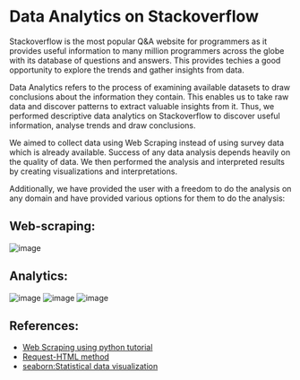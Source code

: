 # Data Analytics on Stackoverflow

Stackoverflow is the most popular Q&A website for programmers as it provides useful information to many million programmers across the globe with its database of questions and answers. This provides techies a good opportunity to explore the trends and gather insights from data. 

Data Analytics refers to the process of examining available datasets to draw conclusions about the information they contain. This enables us to take raw data and discover patterns to extract valuable insights from it. Thus, we performed descriptive data analytics on Stackoverflow to discover useful information, analyse trends and draw conclusions. 

We aimed to collect data using Web Scraping instead of using survey data which is already available. Success of any data analysis depends heavily on the quality of data. We then performed the analysis and interpreted results by creating visualizations and interpretations.

Additionally, we have provided the user with a freedom to do the analysis on any domain and have provided various options for them to do the analysis:

## Web-scraping:
![image](https://user-images.githubusercontent.com/51737416/143572143-fe65f3d0-ecda-448b-88bd-f5add02b2619.png)

## Analytics:
![image](https://user-images.githubusercontent.com/51737416/143451050-575c4a60-2c44-46d2-a31c-010b8c53df9b.png)
![image](https://user-images.githubusercontent.com/51737416/143435914-bd19bb4d-11d3-46ba-bd9c-3d7283f6702d.png)
![image](https://user-images.githubusercontent.com/51737416/143435891-2746067e-d435-4f38-b07a-5080160d2b68.png)

## References:
- [Web Scraping using python tutorial](https://automatetheboringstuff.com/2e/chapter12/)
- [Request-HTML method](https://docs.python-requests.org/projects/requests-html/en/latest/)
- [seaborn:Statistical data visualization](https://seaborn.pydata.org/)
